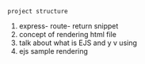 <!-- 1 Skeleton -->
    project structure
1. express- route- return snippet
2. concept of rendering html file
3. talk about what is EJS and y v using
4. ejs sample rendering


<!-- 2 -->

<!-- 3 -->